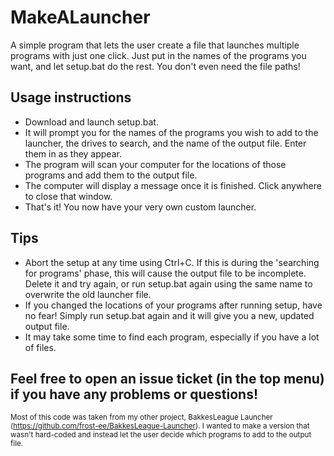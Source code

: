 # MakeALauncher
A simple program that lets the user create a file that launches multiple programs with just one click. Just put in the names of the programs you want, and let setup.bat do the rest. You don't even need the file paths!

## Usage instructions
* Download and launch setup.bat.
* It will prompt you for the names of the programs you wish to add to the launcher, the drives to search, and the name of the output file. Enter them in as they appear.
* The program will scan your computer for the locations of those programs and add them to the output file.
* The computer will display a message once it is finished. Click anywhere to close that window.
* That's it! You now have your very own custom launcher.

## Tips
* Abort the setup at any time using Ctrl+C. If this is during the 'searching for programs' phase, this will cause the output file to be incomplete. Delete it and try again, or run setup.bat again using the same name to overwrite the old launcher file.
* If you changed the locations of your programs after running setup, have no fear! Simply run setup.bat again and it will give you a new, updated output file.
* It may take some time to find each program, especially if you have a lot of files.

## Feel free to open an issue ticket (in the top menu) if you have any problems or questions!

<sub>Most of this code was taken from my other project, BakkesLeague Launcher (https://github.com/frost-ee/BakkesLeague-Launcher). I wanted to make a version that wasn't hard-coded and instead let the user decide which programs to add to the output file.</sub>

